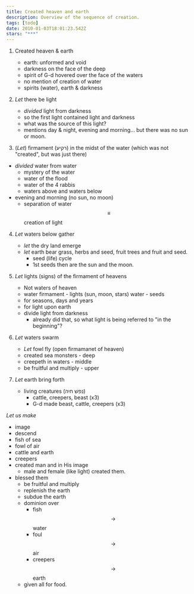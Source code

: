 ```yaml
---
title: Created heaven and earth
description: Overview of the sequence of creation.
tags: [todo]
date: 2010-01-03T18:01:23.542Z
stars: "***"
---
```


1. Created heaven & earth

   - earth: unformed and void
   - darkness on the face of the deep
   - spirit of G-d hovered over the face of the waters
   - no mention of creation of water
   - spirits (water), earth & darkness

2. _Let_ there be light

   - _divided_ light from darkness
   - so the first light contained light and darkness
   - what was the source of this light?
   - mentions day & night, evening and morning... but there was no sun or moon.

3. (_Let_) firmament (רקיע) ִin the midst of the water (which was not "created", but was just there)

- _divided_ water from water
  - mystery of the water
  - water of the flood
  - water of the 4 rabbis
  - waters above and waters below
- evening and morning (no sun, no moon)
  - separation of water $$\equiv$$ creation of light

4. _Let_ waters below gather
   - _let_ the dry land emerge
   - _let_ earth bear grass, herbs and seed, fruit trees and fruit and seed.
     - seed (life) cycle
     - 1st seeds then are the sun and the moon.
5. _Let_ lights (signs) of the firmament of heavens
   - Not waters of heaven
   - water
     firmament - lights (sun, moon, stars)
     water - seeds
   - for seasons, days and years
   - for light upon earth
   - divide light from darkness
     - already did that, so what light is being referred to "in the beginning"?
6. _Let_ waters swarm

   - _Let_ fowl fly (open firmamanet of heaven)
   - created sea monsters - deep
   - creepeth in waters - middle
   - be fruitful and multiply - upper

7. _Let_ earth bring forth
   - living creatures (נפשׁ חיה)
     - cattle, creepers, beast (x3)
     - G-d made beast, cattle, creepers (x3)

_Let us make_

- image
- descend
- fish of sea
- fowl of air
- cattle and earth
- creepers
- created man and in His image
  - male and female (like light) created them.
- blessed them
  - be fruitful and multiply
  - replenish the earth
  - subdue the earth
  - dominion over
    - fish $$\rightarrow$$ water
    - foul $$\rightarrow$$ air
    - creepers $$\rightarrow$$ earth
  - given all for food.
